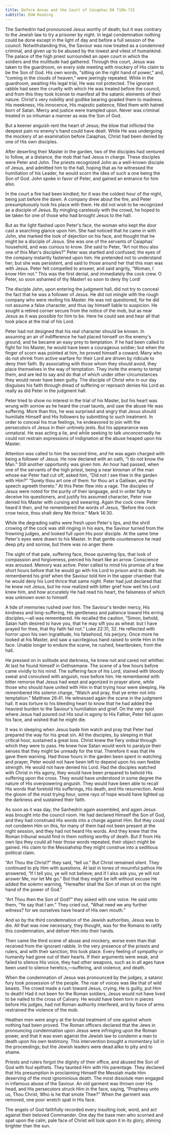 ```yaml
---
title: Before Annas and the Court of Caiaphas DA 710b-715
subtitle: EGW Reading
---
```


The Sanhedrin had pronounced Jesus worthy of death; but it was contrary to the Jewish law to try a prisoner by night. In legal condemnation nothing could be done except in the light of day and before a full session of the council. Notwithstanding this, the Saviour was now treated as a condemned criminal, and given up to be abused by the lowest and vilest of humankind. The palace of the high priest surrounded an open court in which the soldiers and the multitude had gathered. Through this court, Jesus was taken to the guardroom, on every side meeting with mockery of His claim to be the Son of God. His own words, “sitting on the right hand of power,” and, “coming in the clouds of heaven,” were jeeringly repeated. While in the guardroom, awaiting His legal trial, He was not protected. The ignorant rabble had seen the cruelty with which He was treated before the council, and from this they took license to manifest all the satanic elements of their nature. Christ's very nobility and godlike bearing goaded them to madness. His meekness, His innocence, His majestic patience, filled them with hatred born of Satan. Mercy and justice were trampled upon. Never was criminal treated in so inhuman a manner as was the Son of God.

But a keener anguish rent the heart of Jesus; the blow that inflicted the deepest pain no enemy's hand could have dealt. While He was undergoing the mockery of an examination before Caiaphas, Christ had been denied by one of His own disciples.

After deserting their Master in the garden, two of the disciples had ventured to follow, at a distance, the mob that had Jesus in charge. These disciples were Peter and John. The priests recognized John as a well-known disciple of Jesus, and admitted him to the hall, hoping that as he witnessed the humiliation of his Leader, he would scorn the idea of such a one being the Son of God. John spoke in favor of Peter, and gained an entrance for him also.

In the court a fire had been kindled; for it was the coldest hour of the night, being just before the dawn. A company drew about the fire, and Peter presumptuously took his place with them. He did not wish to be recognized as a disciple of Jesus. By mingling carelessly with the crowd, he hoped to be taken for one of those who had brought Jesus to the hall.

But as the light flashed upon Peter's face, the woman who kept the door cast a searching glance upon him. She had noticed that he came in with John, she marked the look of dejection on his face, and thought that he might be a disciple of Jesus. She was one of the servants of Caiaphas’ household, and was curious to know. She said to Peter, “Art not thou also one of this Man's disciples?” Peter was startled and confused; the eyes of the company instantly fastened upon him. He pretended not to understand her; but she was persistent, and said to those around her that this man was with Jesus. Peter felt compelled to answer, and said angrily, “Woman, I know Him not.” This was the first denial, and immediately the cock crew. O Peter, so soon ashamed of thy Master! so soon to deny thy Lord!

The disciple John, upon entering the judgment hall, did not try to conceal the fact that he was a follower of Jesus. He did not mingle with the rough company who were reviling his Master. He was not questioned, for he did not assume a false character, and thus lay himself liable to suspicion. He sought a retired corner secure from the notice of the mob, but as near Jesus as it was possible for him to be. Here he could see and hear all that took place at the trial of his Lord.

Peter had not designed that his real character should be known. In assuming an air of indifference he had placed himself on the enemy's ground, and he became an easy prey to temptation. If he had been called to fight for his Master, he would have been a courageous soldier; but when the finger of scorn was pointed at him, he proved himself a coward. Many who do not shrink from active warfare for their Lord are driven by ridicule to deny their faith. By associating with those whom they should avoid, they place themselves in the way of temptation. They invite the enemy to tempt them, and are led to say and do that of which under other circumstances they would never have been guilty. The disciple of Christ who in our day disguises his faith through dread of suffering or reproach denies his Lord as really as did Peter in the judgment hall.

Peter tried to show no interest in the trial of his Master, but his heart was wrung with sorrow as he heard the cruel taunts, and saw the abuse He was suffering. More than this, he was surprised and angry that Jesus should humiliate Himself and His followers by submitting to such treatment. In order to conceal his true feelings, he endeavored to join with the persecutors of Jesus in their untimely jests. But his appearance was unnatural. He was acting a lie, and while seeking to talk unconcernedly he could not restrain expressions of indignation at the abuse heaped upon his Master.

Attention was called to him the second time, and he was again charged with being a follower of Jesus. He now declared with an oath, “I do not know the Man.” Still another opportunity was given him. An hour had passed, when one of the servants of the high priest, being a near kinsman of the man whose ear Peter had cut off, asked him, “Did not I see thee in the garden with Him?” “Surely thou art one of them: for thou art a Galilean, and thy speech agreeth thereto.” At this Peter flew into a rage. The disciples of Jesus were noted for the purity of their language, and in order fully to deceive his questioners, and justify his assumed character, Peter now denied his Master with cursing and swearing. Again the cock crew. Peter heard it then, and he remembered the words of Jesus, “Before the cock crow twice, thou shalt deny Me thrice.” Mark 14:30.

While the degrading oaths were fresh upon Peter's lips, and the shrill crowing of the cock was still ringing in his ears, the Saviour turned from the frowning judges, and looked full upon His poor disciple. At the same time Peter's eyes were drawn to his Master. In that gentle countenance he read deep pity and sorrow, but there was no anger there.

The sight of that pale, suffering face, those quivering lips, that look of compassion and forgiveness, pierced his heart like an arrow. Conscience was aroused. Memory was active. Peter called to mind his promise of a few short hours before that he would go with his Lord to prison and to death. He remembered his grief when the Saviour told him in the upper chamber that he would deny his Lord thrice that same night. Peter had just declared that he knew not Jesus, but he now realized with bitter grief how well his Lord knew him, and how accurately He had read his heart, the falseness of which was unknown even to himself.

A tide of memories rushed over him. The Saviour's tender mercy, His kindness and long-suffering, His gentleness and patience toward His erring disciples,—all was remembered. He recalled the caution, “Simon, behold, Satan hath desired to have you, that he may sift you as wheat: but I have prayed for thee, that thy faith fail not.” Luke 22:31, 32. He reflected with horror upon his own ingratitude, his falsehood, his perjury. Once more he looked at his Master, and saw a sacrilegious hand raised to smite Him in the face. Unable longer to endure the scene, he rushed, heartbroken, from the hall.

He pressed on in solitude and darkness, he knew not and cared not whither. At last he found himself in Gethsemane. The scene of a few hours before came vividly to his mind. The suffering face of his Lord, stained with bloody sweat and convulsed with anguish, rose before him. He remembered with bitter remorse that Jesus had wept and agonized in prayer alone, while those who should have united with Him in that trying hour were sleeping. He remembered His solemn charge, “Watch and pray, that ye enter not into temptation.” Matthew 26:41. He witnessed again the scene in the judgment hall. It was torture to his bleeding heart to know that he had added the heaviest burden to the Saviour's humiliation and grief. On the very spot where Jesus had poured out His soul in agony to His Father, Peter fell upon his face, and wished that he might die.

It was in sleeping when Jesus bade him watch and pray that Peter had prepared the way for his great sin. All the disciples, by sleeping in that critical hour, sustained a great loss. Christ knew the fiery ordeal through which they were to pass. He knew how Satan would work to paralyze their senses that they might be unready for the trial. Therefore it was that He gave them warning. Had those hours in the garden been spent in watching and prayer, Peter would not have been left to depend upon his own feeble strength. He would not have denied his Lord. Had the disciples watched with Christ in His agony, they would have been prepared to behold His suffering upon the cross. They would have understood in some degree the nature of His overpowering anguish. They would have been able to recall His words that foretold His sufferings, His death, and His resurrection. Amid the gloom of the most trying hour, some rays of hope would have lighted up the darkness and sustained their faith.

As soon as it was day, the Sanhedrin again assembled, and again Jesus was brought into the council room. He had declared Himself the Son of God, and they had construed His words into a charge against Him. But they could not condemn Him on this, for many of them had not been present at the night session, and they had not heard His words. And they knew that the Roman tribunal would find in them nothing worthy of death. But if from His own lips they could all hear those words repeated, their object might be gained. His claim to the Messiahship they might construe into a seditious political claim.

“Art Thou the Christ?” they said, “tell us.” But Christ remained silent. They continued to ply Him with questions. At last in tones of mournful pathos He answered, “If I tell you, ye will not believe; and if I also ask you, ye will not answer Me, nor let Me go.” But that they might be left without excuse He added the solemn warning, “Hereafter shall the Son of man sit on the right hand of the power of God.”

“Art Thou then the Son of God?” they asked with one voice. He said unto them, “Ye say that I am.” They cried out, “What need we any further witness? for we ourselves have heard of His own mouth.”

And so by the third condemnation of the Jewish authorities, Jesus was to die. All that was now necessary, they thought, was for the Romans to ratify this condemnation, and deliver Him into their hands.

Then came the third scene of abuse and mockery, worse even than that received from the ignorant rabble. In the very presence of the priests and rulers, and with their sanction, this took place. Every feeling of sympathy or humanity had gone out of their hearts. If their arguments were weak, and failed to silence His voice, they had other weapons, such as in all ages have been used to silence heretics,—suffering, and violence, and death.

When the condemnation of Jesus was pronounced by the judges, a satanic fury took possession of the people. The roar of voices was like that of wild beasts. The crowd made a rush toward Jesus, crying, He is guilty, put Him to death! Had it not been for the Roman soldiers, Jesus would not have lived to be nailed to the cross of Calvary. He would have been torn in pieces before His judges, had not Roman authority interfered, and by force of arms restrained the violence of the mob.

Heathen men were angry at the brutal treatment of one against whom nothing had been proved. The Roman officers declared that the Jews in pronouncing condemnation upon Jesus were infringing upon the Roman power, and that it was even against the Jewish law to condemn a man to death upon his own testimony. This intervention brought a momentary lull in the proceedings; but the Jewish leaders were dead alike to pity and to shame.

Priests and rulers forgot the dignity of their office, and abused the Son of God with foul epithets. They taunted Him with His parentage. They declared that His presumption in proclaiming Himself the Messiah made Him deserving of the most ignominious death. The most dissolute men engaged in infamous abuse of the Saviour. An old garment was thrown over His head, and His persecutors struck Him in the face, saying, “Prophesy unto us, Thou Christ, Who is he that smote Thee?” When the garment was removed, one poor wretch spat in His face.

The angels of God faithfully recorded every insulting look, word, and act against their beloved Commander. One day the base men who scorned and spat upon the calm, pale face of Christ will look upon it in its glory, shining brighter than the sun.